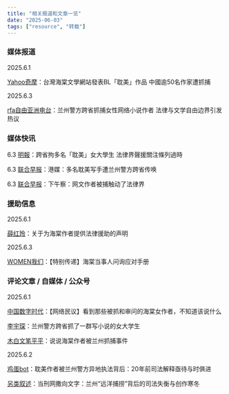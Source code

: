 ```yaml
---
title: "相关报道和文章一览" 
date: "2025-06-03"
tags: ["resource", "转载"] 
---
```


### 媒体报道

2025.6.1

[Yahoo奇摩](https://tw.news.yahoo.com/%E5%8F%B0%E7%81%A3%E6%B5%B7%E6%A3%A0%E6%96%87%E5%AD%B8%E7%B6%B2%E7%AB%99%E7%99%BC%E8%A1%A8bl%E3%80%8C%E8%80%BD%E7%BE%8E%E3%80%8D%E4%BD%9C%E5%93%81-%E4%B8%AD%E5%9C%8B%E9%80%BE50%E5%90%8D%E4%BD%9C%E5%AE%B6%E9%81%AD%E6%8A%93%E6%8D%95-044506668.html)：台灣海棠文學網站發表BL「耽美」作品 中國逾50名作家遭抓捕

2025.6.3

[rfa自由亚洲电台](https://www.rfa.org/mandarin/shehui/2025/06/03/china-gay-literature-writer-literature/)：兰州警方跨省抓捕女性网络小说作者 法律与文学自由边界引发热议

### 媒体快讯

6.3 [明報](https://news.mingpao.com/pns/%E4%B8%AD%E5%9C%8B/article/20250603/s00013/1748887620659)：跨省拘多名「耽美」女大學生 法律界聲援關注條列過時

6.3 [联合早报](https://www.zaobao.com.sg/realtime/china/story20250603-6549984)：港媒：多名耽美写手遭兰州警方跨省传唤

6.3 [联合早报](https://www.zaobao.com.sg/realtime/china/story20250603-6553418)：下午察：网文作者被捕触动了法律界

### 援助信息

2025.6.1

[薛红玲](https://chinadigitaltimes.net/chinese/718544.html)：关于为海棠作者提供法律援助的声明

2025.6.3

[WOMEN我们](https://freewriters-haitang.github.io/posts/000040-women/)：【特别传递】海棠当事人问询应对手册

### 评论文章 / 自媒体 / 公众号

2025.6.1

[中国数字时代](https://chinadigitaltimes.net/chinese/718523.html)：【网络民议】看到那些被抓和审问的海棠女作者，不知道该说什么

[李宇琛](https://chinadigitaltimes.net/chinese/718536.html)：兰州警方跨省抓了一群写小说的女大学生

[木白文笔平平](https://chinadigitaltimes.net/chinese/718566.html)：说说海棠作者被兰州抓捕事件

2025.6.2

[鸡蛋bot](https://chinadigitaltimes.net/chinese/718557.html)：耽美作者被兰州警方异地执法背后：20年前司法解释亟待与时俱进

[另类叙述](https://chinadigitaltimes.net/chinese/718570.html)：当刑网撒向文字：兰州“远洋捕捞”背后的司法失衡与创作寒冬
